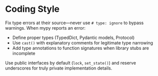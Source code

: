 # Coding Style

Fix type errors at their source—never use `# type: ignore` to bypass warnings. When mypy reports an error:

- Define proper types (TypedDict, Pydantic models, Protocol)
- Use `cast()` with explanatory comments for legitimate type narrowing
- Add type annotations to function signatures when library stubs are incomplete

Use public interfaces by default (`lock`, `set_state()`) and reserve underscores for truly private implementation details.
